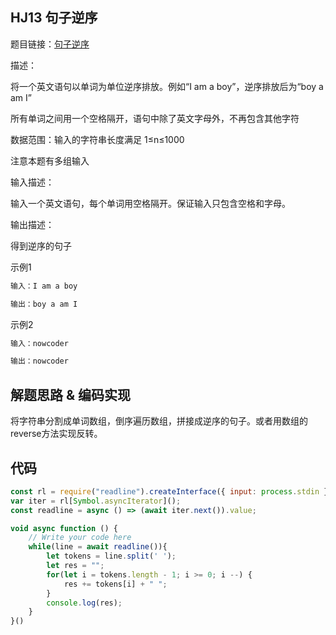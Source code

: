 ## HJ13 句子逆序
题目链接：[句子逆序](https://www.nowcoder.com/practice/48b3cb4e3c694d9da5526e6255bb73c3?tpId=37&tqId=21236&rp=1&ru=/exam/oj/ta&qru=/exam/oj/ta&sourceUrl=%2Fexam%2Foj%2Fta%3FtpId%3D37&difficulty=undefined&judgeStatus=undefined&tags=&title=)

描述：

将一个英文语句以单词为单位逆序排放。例如“I am a boy”，逆序排放后为“boy a am I”

所有单词之间用一个空格隔开，语句中除了英文字母外，不再包含其他字符

数据范围：输入的字符串长度满足 1≤n≤1000 

注意本题有多组输入

输入描述：

输入一个英文语句，每个单词用空格隔开。保证输入只包含空格和字母。

输出描述：

得到逆序的句子

示例1
```html
输入：I am a boy

输出：boy a am I
```

示例2
```html
输入：nowcoder

输出：nowcoder
```

## 解题思路 & 编码实现
将字符串分割成单词数组，倒序遍历数组，拼接成逆序的句子。或者用数组的reverse方法实现反转。

## 代码

```javascript
const rl = require("readline").createInterface({ input: process.stdin });
var iter = rl[Symbol.asyncIterator]();
const readline = async () => (await iter.next()).value;

void async function () {
    // Write your code here
    while(line = await readline()){
        let tokens = line.split(' ');
        let res = "";
        for(let i = tokens.length - 1; i >= 0; i --) {
            res += tokens[i] + " ";
        }
        console.log(res);
    }
}()
```